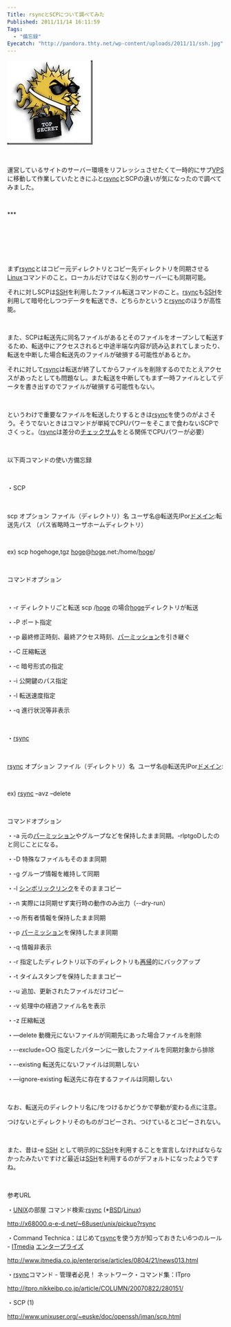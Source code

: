 ```yaml
---
Title: rsyncとSCPについて調べてみた
Published: 2011/11/14 16:11:59
Tags:
  - "備忘録"
Eyecatch: "http://pandora.thty.net/wp-content/uploads/2011/11/ssh.jpg"
---
```

<p><span><img class="hatena-fotolife" title="f:id:Ovis:20140126011055j:plain" src="20140126011055.jpg" alt="f:id:Ovis:20140126011055j:plain" /></span></p>
<p> </p>
<p>運営しているサイトのサーバー環境をリフレッシュさせたくて一時的にサブ<a class="keyword" href="http://d.hatena.ne.jp/keyword/VPS">VPS</a>に移動して作業していたときにふと<a class="keyword" href="http://d.hatena.ne.jp/keyword/rsync">rsync</a>とSCPの違いが気になったので調べてみました。</p>
<p> </p>
***



<p> </p>
<p> </p>
<p> </p>
<p>まず<a class="keyword" href="http://d.hatena.ne.jp/keyword/rsync">rsync</a>とはコピー元ディレクトリとコピー先ディレクトリを同期させる<a class="keyword" href="http://d.hatena.ne.jp/keyword/Linux">Linux</a>コマンドのこと。ローカルだけではなく別のサーバーにも同期可能。</p>
<p>それに対しSCPは<a class="keyword" href="http://d.hatena.ne.jp/keyword/SSH">SSH</a>を利用したファイル転送コマンドのこと。<a class="keyword" href="http://d.hatena.ne.jp/keyword/rsync">rsync</a>も<a class="keyword" href="http://d.hatena.ne.jp/keyword/SSH">SSH</a>を利用して暗号化しつつデータを転送でき、どちらかというと<a class="keyword" href="http://d.hatena.ne.jp/keyword/rsync">rsync</a>のほうが高性能。</p>
<p> </p>
<p>また、SCPは転送先に同名ファイルがあるとそのファイルをオープンして転送するため、転送中にアクセスされると中途半端な内容が読み込まれてしまったり、転送を中断した場合転送先のファイルが破損する可能性があるとか。</p>
<p>それに対して<a class="keyword" href="http://d.hatena.ne.jp/keyword/rsync">rsync</a>は転送が終了してからファイルを削除するのでたとえアクセスがあったとしても問題なし。また転送を中断してもまず一時ファイルとしてデータを書き出すのでファイルが破損する可能性もない。</p>
<p> </p>
<p>というわけで重要なファイルを転送したりするときは<a class="keyword" href="http://d.hatena.ne.jp/keyword/rsync">rsync</a>を使うのがよさそう。そうでないときはコマンドが単純でCPUパワーをそこまで食わないSCPでさくっと。（<a class="keyword" href="http://d.hatena.ne.jp/keyword/rsync">rsync</a>は差分の<a class="keyword" href="http://d.hatena.ne.jp/keyword/%A5%C1%A5%A7%A5%C3%A5%AF%A5%B5%A5%E0">チェックサム</a>をとる関係でCPUパワーが必要）</p>
<p> </p>
<p>以下両コマンドの使い方備忘録</p>
<p> </p>
<p>・SCP</p>
<p> </p>
<p>scp オプション ファイル（ディレクトリ）名 ユーザ名@転送先IPor<a class="keyword" href="http://d.hatena.ne.jp/keyword/%A5%C9%A5%E1%A5%A4%A5%F3">ドメイン</a>:転送先パス （パス省略時ユーザホームディレクトリ）</p>
<p> </p>
<p>ex) scp hogehoge,tgz <a class="keyword" href="http://d.hatena.ne.jp/keyword/hoge">hoge</a>@<a class="keyword" href="http://d.hatena.ne.jp/keyword/hoge">hoge</a>.net:/home/<a class="keyword" href="http://d.hatena.ne.jp/keyword/hoge">hoge</a>/</p>
<p> </p>
<p>コマンドオプション</p>
<p> </p>
<p>・-r ディレクトリごと転送 scp /<a class="keyword" href="http://d.hatena.ne.jp/keyword/hoge">hoge</a> の場合<a class="keyword" href="http://d.hatena.ne.jp/keyword/hoge">hoge</a>ディレクトリが転送</p>
<p>・-P ポート指定</p>
<p>・-p 最終修正時刻、最終アクセス時刻、<a class="keyword" href="http://d.hatena.ne.jp/keyword/%A5%D1%A1%BC%A5%DF%A5%C3%A5%B7%A5%E7%A5%F3">パーミッション</a>を引き継ぐ</p>
<p>・-C 圧縮転送</p>
<p>・-c 暗号形式の指定</p>
<p>・-i 公開鍵のパス指定</p>
<p>・-l 転送速度指定</p>
<p>・-q 進行状況等非表示</p>
<p> </p>
<p>・<a class="keyword" href="http://d.hatena.ne.jp/keyword/rsync">rsync</a></p>
<p> </p>
<p><a class="keyword" href="http://d.hatena.ne.jp/keyword/rsync">rsync</a> オプション ファイル（ディレクトリ）名  ユーザ名@転送先IPor<a class="keyword" href="http://d.hatena.ne.jp/keyword/%A5%C9%A5%E1%A5%A4%A5%F3">ドメイン</a>:</p>
<p> </p>
<p>ex) <a class="keyword" href="http://d.hatena.ne.jp/keyword/rsync">rsync</a> –avz –delete</p>
<p> </p>
<p>コマンドオプション</p>
<p>・-a 元の<a class="keyword" href="http://d.hatena.ne.jp/keyword/%A5%D1%A1%BC%A5%DF%A5%C3%A5%B7%A5%E7%A5%F3">パーミッション</a>やグループなどを保持したまま同期。-rlptgoDしたのと同じことになる。</p>
<p>・-D 特殊なファイルもそのまま同期</p>
<p>・-g グループ情報を維持して同期</p>
<p>・-l <a class="keyword" href="http://d.hatena.ne.jp/keyword/%A5%B7%A5%F3%A5%DC%A5%EA%A5%C3%A5%AF%A5%EA%A5%F3%A5%AF">シンボリックリンク</a>をそのままコピー</p>
<p>・-n 実際には同期せず実行時の動作のみ出力（--dry-run）</p>
<p>・-o 所有者情報を保持したまま同期</p>
<p>・-p <a class="keyword" href="http://d.hatena.ne.jp/keyword/%A5%D1%A1%BC%A5%DF%A5%C3%A5%B7%A5%E7%A5%F3">パーミッション</a>を保持したまま同期</p>
<p>・-q 情報非表示</p>
<p>・-r 指定したディレクトリ以下のディレクトリも<a class="keyword" href="http://d.hatena.ne.jp/keyword/%BA%C6%B5%A2">再帰</a>的にバックアップ</p>
<p>・-t タイムスタンプを保持したままコピー</p>
<p>・-u 追加、更新されたファイルだけコピー</p>
<p>・-v 処理中の経過ファイル名を表示</p>
<p>・-z 圧縮転送</p>
<p>・—delete 動機元にないファイルが同期先にあった場合ファイルを削除</p>
<p>・--exclude=○○ 指定したパターンに一致したファイルを同期対象から排除</p>
<p>・--existing 転送先にないファイルは同期しない</p>
<p>・—ignore-existing 転送先に存在するファイルは同期しない</p>
<p> </p>
<p>なお、転送元のディレクトリ名に/をつけるかどうかで挙動が変わる点に注意。</p>
<p>つけないとディレクトリそのものがコピーされ、つけているとコピーされない。</p>
<p> </p>
<p>また、昔は-e <a class="keyword" href="http://d.hatena.ne.jp/keyword/SSH">SSH</a> として明示的に<a class="keyword" href="http://d.hatena.ne.jp/keyword/SSH">SSH</a>を利用することを宣言しなければならなかったみたいですけど最近は<a class="keyword" href="http://d.hatena.ne.jp/keyword/SSH">SSH</a>を利用するのがデフォルトになったようですね。</p>
<p> </p>
<p>参考URL</p>
<p>・<a class="keyword" href="http://d.hatena.ne.jp/keyword/UNIX">UNIX</a>の部屋 コマンド検索:<a class="keyword" href="http://d.hatena.ne.jp/keyword/rsync">rsync</a> (*<a class="keyword" href="http://d.hatena.ne.jp/keyword/BSD">BSD</a>/<a class="keyword" href="http://d.hatena.ne.jp/keyword/Linux">Linux</a>)</p>
<p><a href="http://x68000.q-e-d.net/~68user/unix/pickup?rsync">http://x68000.q-e-d.net/~68user/unix/pickup?rsync</a></p>
<p>・Command Technica：はじめて<a class="keyword" href="http://d.hatena.ne.jp/keyword/rsync">rsync</a>を使う方が知っておきたい6つのルール - <a class="keyword" href="http://d.hatena.ne.jp/keyword/ITmedia">ITmedia</a> <a class="keyword" href="http://d.hatena.ne.jp/keyword/%A5%A8%A5%F3%A5%BF%A1%BC%A5%D7%A5%E9%A5%A4%A5%BA">エンタープライズ</a></p>
<p><a href="http://www.itmedia.co.jp/enterprise/articles/0804/21/news013.html">http://www.itmedia.co.jp/enterprise/articles/0804/21/news013.html</a></p>
<p>・<a class="keyword" href="http://d.hatena.ne.jp/keyword/rsync">rsync</a>コマンド - 管理者必見！ ネットワーク・コマンド集：ITpro</p>
<p><a href="http://itpro.nikkeibp.co.jp/article/COLUMN/20070822/280151/">http://itpro.nikkeibp.co.jp/article/COLUMN/20070822/280151/</a></p>
<p>・SCP (1)</p>
<p><a href="http://www.unixuser.org/~euske/doc/openssh/jman/scp.html">http://www.unixuser.org/~euske/doc/openssh/jman/scp.html</a></p>